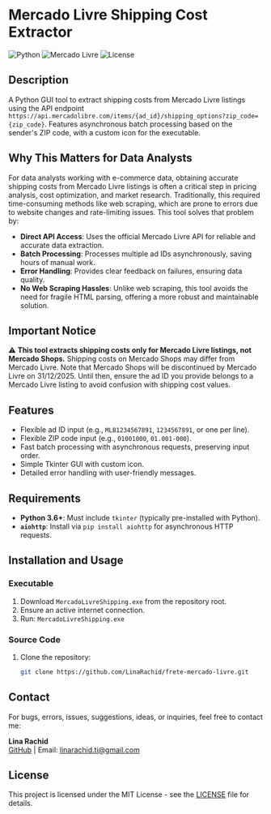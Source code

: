 # Mercado Livre Shipping Cost Extractor

![Python](https://img.shields.io/badge/Language-Python-blue) ![Mercado Livre](https://img.shields.io/badge/Platform-Mercado_Livre-green) ![License](https://img.shields.io/badge/License-MIT-yellow)

## Description
A Python GUI tool to extract shipping costs from Mercado Livre listings using the API endpoint `https://api.mercadolibre.com/items/{ad_id}/shipping_options?zip_code={zip_code}`. Features asynchronous batch processing based on the sender's ZIP code, with a custom icon for the executable.

## Why This Matters for Data Analysts
For data analysts working with e-commerce data, obtaining accurate shipping costs from Mercado Livre listings is often a critical step in pricing analysis, cost optimization, and market research. Traditionally, this required time-consuming methods like web scraping, which are prone to errors due to website changes and rate-limiting issues. This tool solves that problem by:

- **Direct API Access**: Uses the official Mercado Livre API for reliable and accurate data extraction.
- **Batch Processing**: Processes multiple ad IDs asynchronously, saving hours of manual work.
- **Error Handling**: Provides clear feedback on failures, ensuring data quality.
- **No Web Scraping Hassles**: Unlike web scraping, this tool avoids the need for fragile HTML parsing, offering a more robust and maintainable solution.

## Important Notice
⚠️ **This tool extracts shipping costs only for Mercado Livre listings, not Mercado Shops.** Shipping costs on Mercado Shops may differ from Mercado Livre. Note that Mercado Shops will be discontinued by Mercado Livre on 31/12/2025. Until then, ensure the ad ID you provide belongs to a Mercado Livre listing to avoid confusion with shipping cost values.

## Features
- Flexible ad ID input (e.g., `MLB1234567891`, `1234567891`, or one per line).
- Flexible ZIP code input (e.g., `01001000`, `01.001-000`).
- Fast batch processing with asynchronous requests, preserving input order.
- Simple Tkinter GUI with custom icon.
- Detailed error handling with user-friendly messages.

## Requirements
- **Python 3.6+**: Must include `tkinter` (typically pre-installed with Python).
- **`aiohttp`**: Install via `pip install aiohttp` for asynchronous HTTP requests.

## Installation and Usage

### Executable
1. Download `MercadoLivreShipping.exe` from the repository root.
2. Ensure an active internet connection.
3. Run: `MercadoLivreShipping.exe`

### Source Code
1. Clone the repository:
   ```bash
   git clone https://github.com/LinaRachid/frete-mercado-livre.git

## Contact
For bugs, errors, issues, suggestions, ideas, or inquiries, feel free to contact me:

**Lina Rachid**  
[GitHub](https://github.com/LinaRachid) | Email: linarachid.ti@gmail.com

## License
This project is licensed under the MIT License - see the [LICENSE](LICENSE) file for details.
